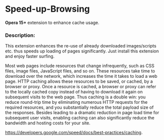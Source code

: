 # <b>Speed-up-Browsing</b>

<b>Opera 15+</b> extension to enhance cache usage.

<h3>Description:</h3>
This extension enhances the re-use of already downloaded images/scripts etc. thus speeds up loading of pages significantly. Just install this extension and enjoy faster surfing.

Most web pages include resources that change infrequently, such as CSS files, image files, JavaScript files, and so on. These resources take time to download over the network, which increases the time it takes to load a web page. HTTP caching allows these resources to be saved, or cached, by a browser or proxy. Once a resource is cached, a browser or proxy can refer to the locally cached copy instead of having to download it again on subsequent visits to the web page. Thus caching is a double win: you reduce round-trip time by eliminating numerous HTTP requests for the required resources, and you substantially reduce the total payload size of the responses. Besides leading to a dramatic reduction in page load time for subsequent user visits, enabling caching can also significantly reduce the bandwidth and hosting costs for your site.

https://developers.google.com/speed/docs/best-practices/caching.
